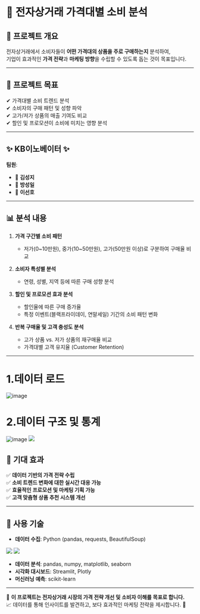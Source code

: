 # 🛒 전자상거래 가격대별 소비 분석

## 📌 프로젝트 개요  
전자상거래에서 소비자들이 **어떤 가격대의 상품을 주로 구매하는지** 분석하여,  
기업이 효과적인 **가격 전략**과 **마케팅 방향**을 수립할 수 있도록 돕는 것이 목표입니다.  

---

## 🎯 프로젝트 목표  
✔ 가격대별 소비 트렌드 분석  
✔ 소비자의 구매 패턴 및 성향 파악  
✔ 고가/저가 상품의 매출 기여도 비교  
✔ 할인 및 프로모션이 소비에 미치는 영향 분석  

---

## ✨ **KB이노베이터** ✨  
**팀원**:  
- 🌟 **김성지**  
- 🌟 **방성일**  
- 🌟 **이선호**  





---
## 📊 분석 내용  
1. **가격 구간별 소비 패턴**  
   - 저가(0~10만원), 중가(10~50만원), 고가(50만원 이상)로 구분하여 구매율 비교  

2. **소비자 특성별 분석**  
   - 연령, 성별, 지역 등에 따른 구매 성향 분석  

3. **할인 및 프로모션 효과 분석**  
   - 할인율에 따른 구매 증가율  
   - 특정 이벤트(블랙프라이데이, 연말세일) 기간의 소비 패턴 변화  

4. **반복 구매율 및 고객 충성도 분석**  
   - 고가 상품 vs. 저가 상품의 재구매율 비교  
   - 가격대별 고객 유지율 (Customer Retention)  

---
# 1.데이터 로드
![image](https://github.com/user-attachments/assets/9a42c12c-7507-40cf-94b7-b4aeb7e2d344)

# 2.데이터 구조 및 통계
![image](https://github.com/user-attachments/assets/35817d1b-34b2-423b-9bf3-7dd1c0a97315)
<img src="https://github.com/user-attachments/assets/5ac17aef-98df-4029-a39e-04d78a594716" />






## 🚀 기대 효과  
✅ **데이터 기반의 가격 전략 수립**  
✅ **소비 트렌드 변화에 대한 실시간 대응 가능**  
✅ **효율적인 프로모션 및 마케팅 기획 가능**  
✅ **고객 맞춤형 상품 추천 시스템 개선**  

---

## 🔧 사용 기술  
- **데이터 수집**: Python (pandas, requests, BeautifulSoup)
<img src="https://img.shields.io/badge/Python-3776AB?style=for-the-badge&logo=Python&logoColor=white">
<img src="https://img.shields.io/badge/pandas-150458?style=for-the-badge&logo=pandas&logoColor=white">

- **데이터 분석**: pandas, numpy, matplotlib, seaborn  
- **시각화 대시보드**: Streamlit, Plotly  
- **머신러닝 예측**: scikit-learn  

---

📌 **이 프로젝트는 전자상거래 시장의 가격 전략 개선 및 소비자 이해를 목표로 합니다.**  
📈 데이터를 통해 인사이트를 발견하고, 보다 효과적인 마케팅 전략을 제시합니다. 🚀




